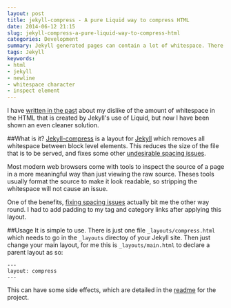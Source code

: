 ```yaml
---
layout: post
title: jekyll-compress - A pure Liquid way to compress HTML
date: 2014-06-12 21:15
slug: jekyll-compress-a-pure-liquid-way-to-compress-html
categories: Development
summary: Jekyll generated pages can contain a lot of whitespace. There IS a solution without using plugins!
tags: Jekyll
keywords:
- html
- jekyll
- newline
- whitespace character
- inspect element
---
```

I have [written in the past][prev_post] about my dislike of the amount of whitespace in the HTML that is created by Jekyll's use of Liquid, but now I have been shown an even cleaner solution.

<!--more-->

##What is it?
[Jekyll-compress][jekyll_compress] is a layout for [Jekyll][jekyll] which removes all whitespace between block level elements. This reduces the size of the file that is to be served, and fixes some other [undesirable spacing issues][spacing_issue].

Most modern web browsers come with tools to inspect the source of a page in a more meaningful way than just viewing the raw source. Theses tools usually format the source to make it look readable, so stripping the whitespace will not cause an issue.

One of the benefits, [fixing spacing issues][spacing_issue] actually bit me the other way round. I had to add padding to my tag and category links after applying this layout.

##Usage
It is simple to use. There is just one file `_layouts/compress.html` which needs to go in the `_layouts` directoy of your Jekyll site. Then just change your main layout, for me this is `_layouts/main.html` to declare a parent layout as so:

    ---
    layout: compress
    ---

This can have some side effects, which are detailed in the [readme][readme] for the project.

[prev_post]: /2013/07/26/jekyll-generated-html/ "Jekyll Generated HTML | Dev With Imagination "
[jekyll_compress]: https://github.com/penibelst/jekyll-compress-html "penibelst/jekyll-compress-html "
[jekyll]: http://jekyllrb.com/ "Jekyll • Simple, blog-aware, static sites "
[spacing_issue]: http://css-tricks.com/fighting-the-space-between-inline-block-elements/ "Fighting the Space Between Inline Block Elements | CSS-Tricks "
[readme]: https://github.com/penibelst/jekyll-compress-html#compress-html-in-jekyll "penibelst/jekyll-compress-html "
